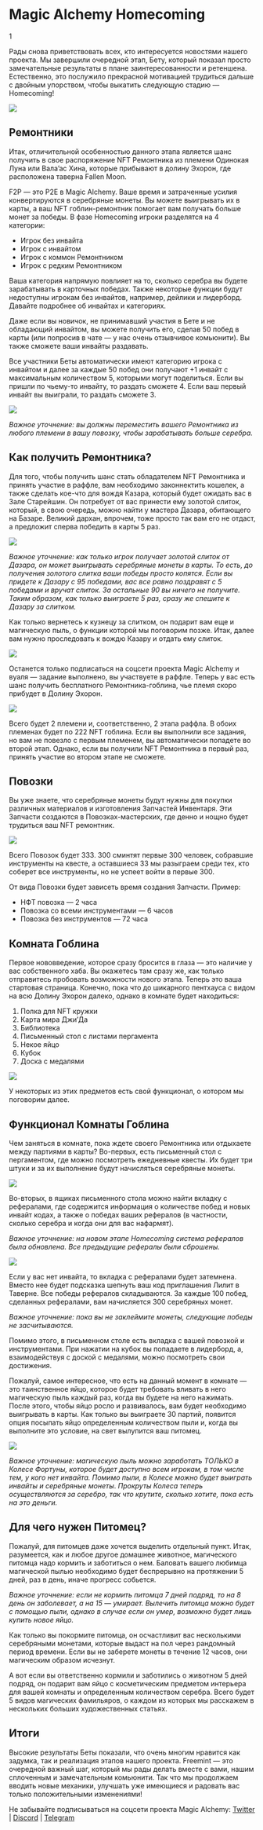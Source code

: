 **Magic Alchemy Homecoming**
============================


1


Рады снова приветствовать всех, кто интересуется новостями нашего проекта. Мы завершили очередной этап, Бету, который показал просто замечательные результаты в плане заинтересованности и ретеншена. Естественно, это послужило прекрасной мотивацией трудиться дальше с двойным упорством, чтобы выкатить следующую стадию — Homecoming!


![](images/img-1-1400.jpeg)

**Ремонтники**
--------------

Итак, отличительной особенностью данного этапа является шанс получить в свое распоряжение NFT Ремонтника из племени Одинокая Луна или Вала’ас Хина, которые прибывают в долину Эхорон, где расположена таверна Fallen Moon.

F2P — это P2E в Magic Alchemy. Ваше время и затраченные усилия конвертируются в серебряные монеты. Вы можете выигрывать их в карты, а ваш NFT гоблин-ремонтник помогает вам получать больше монет за победы. В фазе Homecoming игроки разделятся на 4 категории:

* Игрок без инвайта
* Игрок с инвайтом
* Игрок с коммон Ремонтником
* Игрок с редким Ремонтником

Ваша категория напрямую повлияет на то, сколько серебра вы будете зарабатывать в карточных победах. Также некоторые функции будут недоступны игрокам без инвайтов, например, дейлики и лидерборд. Давайте подробнее об инвайтах и категориях.

Даже если вы новичок, не принимавший участия в Бете и не обладающий инвайтом, вы можете получить его, сделав 50 побед в карты (или попросив в чате — у нас очень отзывчивое комьюнити). Вы также сможете ваши инвайты раздавать.

Все участники Беты автоматически имеют категорию игрока с инвайтом и далее за каждые 50 побед они получают +1 инвайт с максимальным количеством 5, которыми могут поделиться. Если вы пришли по чьему-то инвайту, то раздать сможете 4. Если ваш первый инвайт вы выиграли, то раздать сможете 3.


![](images/img-2-1400.jpeg)

*Важное уточнение: вы должны переместить вашего Ремонтника из любого племени в вашу повозку, чтобы зарабатывать больше серебра.*

**Как получить Ремонтника?**
----------------------------

Для того, чтобы получить шанс стать обладателем NFT Ремонтника и принять участие в раффле, вам необходимо законнектить кошелек, а также сделать кое-что для вождя Казара, который будет ожидать вас в Зале Старейшин. Он потребует от вас принести ему золотой слиток, который, в свою очередь, можно найти у мастера Дазара, обитающего на Базаре. Великий дархан, впрочем, тоже просто так вам его не отдаст, а предложит сперва победить в карты 5 раз.


![](images/img-3-1400.png)

*Важное уточнение: как только игрок получает золотой слиток от Дазара, он может выигрывать серебряные монеты в карты. То есть, до получения золотого слитка ваши победы просто копятся. Если вы придете к Дазару с 95 победами, вас все равно поздравят с 5 победами и вручат слиток. За остальные 90 вы ничего не получите. Таким образом, как только выиграете 5 раз, сразу же спешите к Дазару за слитком.*

Как только вернетесь к кузнецу за слитком, он подарит вам еще и магическую пыль, о функции которой мы поговорим позже. Итак, далее вам нужно проследовать к вождю Казару и отдать ему слиток.


![](images/img-4-1400.png)

Останется только подписаться на соцсети проекта Magic Alchemy и вуаля — задание выполнено, вы участвуете в раффле. Теперь у вас есть шанс получить бесплатного Ремонтника-гоблина, чье племя скоро прибудет в Долину Эхорон.


![](images/img-5-1400.png)

Всего будет 2 племени и, соответственно, 2 этапа раффла. В обоих племенах будет по 222 NFT гоблина. Если вы выполнили все задания, но вам не повезло с первым племенем, вы автоматически попадете во второй этап. Однако, если вы получили NFT Ремонтника в первый раз, принять участие во втором этапе не сможете.

**Повозки**
-----------

Вы уже знаете, что серебряные монеты будут нужны для покупки различных материалов и изготовления Запчастей Инвентаря. Эти Запчасти создаются в Повозках-мастерских, где денно и нощно будет трудиться ваш NFT ремонтник.


![](images/img-6-1400.png)

Всего Повозок будет 333. 300 сминтят первые 300 человек, собравшие инструменты на квесте, а оставшиеся 33 мы разыграем среди тех, кто соберет все инструменты, но не успеет войти в первые 300.

От вида Повозки будет зависеть время создания Запчасти. Пример:

* НФТ повозка — 2 часа
* Повозка со всеми инструментами — 6 часов
* Повозка без инструментов — 72 часа

**Комната Гоблина**
-------------------

Первое нововведение, которое сразу бросится в глаза — это наличие у вас собственного хаба. Вы окажетесь там сразу же, как только отправитесь пробовать возможности нового этапа. Теперь это ваша стартовая страница. Конечно, пока что до шикарного пентхауса с видом на всю Долину Эхорон далеко, однако в комнате будет находиться:

1. Полка для NFT кружки
2. Карта мира Джи’Да
3. Библиотека
4. Письменный стол с листами пергамента
5. Некое яйцо
6. Кубок
7. Доска с медалями


![](images/img-7-1400.png)

У некоторых из этих предметов есть свой функционал, о котором мы поговорим далее.

**Функционал Комнаты Гоблина**
------------------------------

Чем заняться в комнате, пока ждете своего Ремонтника или отдыхаете между партиями в карты? Во-первых, есть письменный стол с пергаментом, где можно посмотреть ежедневные квесты. Их будет три штуки и за их выполнение будут начисляться серебряные монеты.


![](images/img-8-1400.png)

Во-вторых, в ящиках письменного стола можно найти вкладку с рефералами, где содержится информация о количестве побед и новых инвайт кодах, а также о победах ваших рефералов (в частности, сколько серебра и когда они для вас нафармят).

*Важное уточнение: на новом этапе Homecoming система рефералов была обновлена. Все предыдущие рефералы были сброшены.*


![](images/img-9-1400.png)

Если у вас нет инвайта, то вкладка с рефералами будет затемнена. Вместо нее будет подсказка шепнуть ваш код приглашения Лилит в Таверне. Все победы рефералов складываются. За каждые 100 побед, сделанных рефералами, вам начисляется 300 серебряных монет.

*Важное уточнение: пока вы не заклеймите монеты, следующие победы не засчитываются.*

Помимо этого, в письменном столе есть вкладка с вашей повозкой и инструментами. При нажатии на кубок вы попадаете в лидерборд, а, взаимодействуя с доской с медалями, можно посмотреть свои достижения.

Пожалуй, самое интересное, что есть на данный момент в комнате — это таинственное яйцо, которое будет требовать вливать в него магическую пыль каждый раз, когда вы будете на него нажимать. После этого, чтобы яйцо росло и развивалось, вам будет необходимо выигрывать в карты. Как только вы выиграете 30 партий, появится опция посыпать яйцо определенным количеством пыли и, когда вы выполните это условие, на свет вылупится ваш питомец.


![](images/img-10-1400.png)

*Важное уточнение: магическую пыль можно заработать ТОЛЬКО в Колесе Фортуны, которое будет доступно всем игрокам, в том числе тем, у кого нет инвайта. Помимо пыли, в Колесе можно будет выиграть инвайты и серебряные монеты*. *Прокруты Колеса теперь осуществляются за серебро, так что крутите, сколько хотите, пока есть на это деньги.*

**Для чего нужен Питомец?**
---------------------------

Пожалуй, для питомцев даже хочется выделить отдельный пункт. Итак, разумеется, как и любое другое домашнее животное, магического питомца надо кормить и заботиться о нем. Баловать вашего любимца магической пылью необходимо будет беспрерывно на протяжении 5 дней, раз в день, иначе прогресс собьется.

*Важное уточнение: если не кормить питомца 7 дней подряд, то на 8 день он заболевает, а на 15 — умирает. Вылечить питомца можно будет с помощью пыли, однако в случае если он умер, возможно будет лишь купить новое яйцо.*

Как только вы покормите питомца, он осчастливит вас несколькими серебряными монетами, которые выдаст на пол через рандомный период времени. Если вы не заберете монеты в течение 12 часов, они магическим образом исчезнут.

А вот если вы ответственно кормили и заботились о животном 5 дней подряд, он подарит вам яйцо с косметическим предметом интерьера для вашей комнаты и определенным количеством серебра. Всего будет 5 видов магических фамильяров, о каждом из которых мы расскажем в нескольких больших художественных статьях.

**Итоги**
---------

Высокие результаты Беты показали, что очень многим нравится как задумка, так и реализация этапов нашего проекта. Freemint — это очередной важный шаг, который мы рады делать вместе с вами, нашим сплоченным и замечательным комьюнити. Так что мы продолжаем вводить новые механики, улучшать уже имеющиеся и радовать вас только положительными изменениями!

Не забывайте подписываться на соцсети проекта Magic Alchemy: [Twitter](https://twitter.com/magicalchemydao) | [Discord](https://discord.gg/MMdJ9zw6cc) | [Telegram](https://t.me/btcbabytrader)
